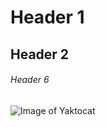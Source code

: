# Header 1
## Header 2
###### Header 6


![Image of Yaktocat](https://octodex.github.com/images/yaktocat.png)
